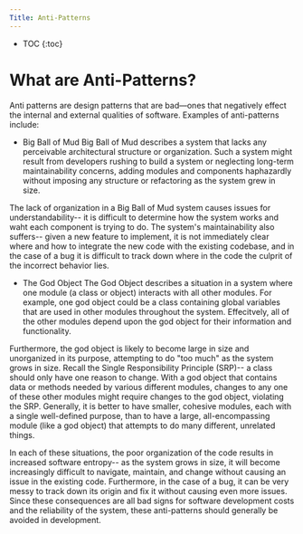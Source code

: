 ```yaml
---
Title: Anti-Patterns
---
```


* TOC
{:toc}

# What are Anti-Patterns?
Anti patterns are design patterns that are bad—ones that negatively effect the internal and external qualities of software. Examples of anti-patterns include:

* Big Ball of Mud 
Big Ball of Mud describes a system that lacks any perceivable architectural structure or organization. Such a system might result from developers rushing to build a system or neglecting long-term maintainability concerns, adding modules and components haphazardly without imposing any structure or refactoring as the system grew in size.

The lack of organization in a Big Ball of Mud system causes issues for understandability-- it is difficult to determine how the system works and waht each component is trying to do. The system's maintainability also suffers-- given a new feature to implement, it is not immediately clear where and how to integrate the new code with the existing codebase, and in the case of a bug it is difficult to track down where in the code the culprit of the incorrect behavior lies.

* The God Object
The God Object describes a situation in a system where one module (a class or object) interacts with all other modules. For example, one god object could be a class containing global variables that are used in other modules throughout the system. Effecitvely, all of the other modules depend upon the god object for their information and functionality. 

Furthermore, the god object is likely to become large in size and unorganized in its purpose, attempting to do "too much" as the system grows in size. Recall the Single Responsibility Principle (SRP)-- a class should only have one reason to change. With a god object that contains data or methods needed by various different modules, changes to any one of these other modules might require changes to the god object, violating the SRP. Generally, it is better to have smaller, cohesive modules, each with a single well-defined purpose, than to have a large, all-encompassing module (like a god object) that attempts to do many different, unrelated things.


In each of these situations, the poor organization of the code results in increased software entropy-- as the system grows in size, it will become increasingly difficult to navigate, maintain, and change without causing an issue in the existing code. Furthermore, in the case of a bug, it can be very messy to track down its origin and fix it without causing even more issues. Since these consequences are all bad signs for software development costs and the reliability of the system, these anti-patterns should generally be avoided in development.

